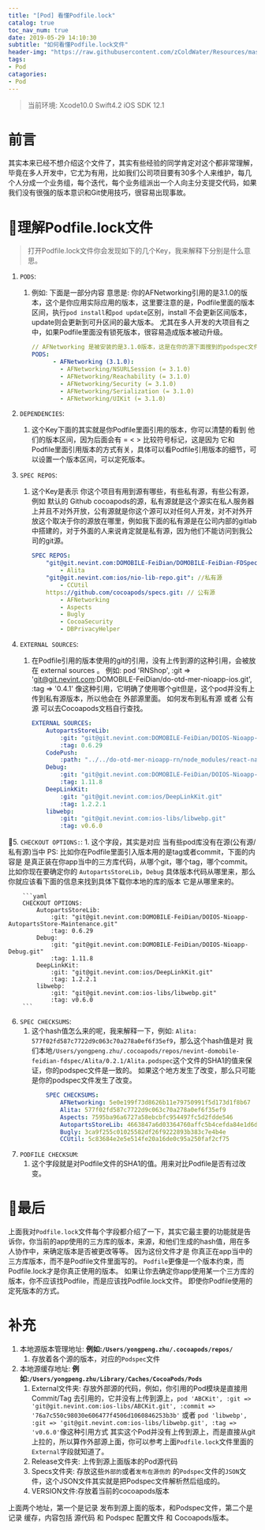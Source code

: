 ```yaml
---
title: "[Pod] 看懂Podfile.lock"
catalog: true
toc_nav_num: true
date: 2019-05-29 14:10:30
subtitle: "如何看懂Podfile.lock文件"
header-img: "https://raw.githubusercontent.com/zColdWater/Resources/master/Images/naked.jpg"
tags:
- Pod
catagories:
- Pod
---
```


> 当前环境: Xcode10.0 Swift4.2 iOS SDK 12.1

前言
=======

其实本来已经不想介绍这个文件了，其实有些经验的同学肯定对这个都非常理解，毕竟在多人开发中，它尤为有用，比如我们公司项目要有30多个人来维护，每几个人分成一个业务组，每个迭代，每个业务组派出一个人向主分支提交代码，如果我们没有很强的版本意识和Git使用技巧，很容易出现事故。


理解Podfile.lock文件
=======

> 打开Podfile.lock文件你会发现如下的几个Key，我来解释下分别是什么意思。

1. `PODS`:
   1. 例如: 下面是一部分内容 意思是: 你的AFNetworking引用的是3.1.0的版本，这个是你应用实际应用的版本，这里要注意的是，Podfile里面的版本区间，执行`pod install`和`pod update`区别，install 不会更新区间版本，update则会更新到可升区间的最大版本。 尤其在多人开发的大项目有之中，如果Podfile里面没有锁死版本，很容易造成版本被动升级。
        ```yaml
        // AFNetworking 是被安装的是3.1.0版本，这是在你的源下面搜到的podspec文件下的版本号，并且包括依赖AFNetworking的依赖。
        PODS:
              - AFNetworking (3.1.0):
                - AFNetworking/NSURLSession (= 3.1.0)
                - AFNetworking/Reachability (= 3.1.0)
                - AFNetworking/Security (= 3.1.0)
                - AFNetworking/Serialization (= 3.1.0)
                - AFNetworking/UIKit (= 3.1.0)
        ```
2.  `DEPENDENCIES`:
    1.  这个Key下面的其实就是你Podfile里面引用的版本，你可以清楚的看到 他们的版本区间，因为后面会有 = < > 比较符号标记，这是因为 它和 Podfile里面引用版本的方式有关，具体可以看Podfile引用版本的细节，可以设置一个版本区间，可以定死版本。

3.  `SPEC REPOS`:
    1.  这个Key是表示 你这个项目有用到源有哪些，有些私有源，有些公有源，例如 默认的 Github cocoapods的源，私有源就是这个源实在私人服务器上并且不对外开放，公有源就是你这个源可以对任何人开发，对不对外开放这个取决于你的源放在哪里，例如我下面的私有源是在公司内部的gitlab中搭建的，对于外面的人来说肯定就是私有源，因为他们不能访问到我公司的git源。
        ```yaml
        SPEC REPOS:
            "git@git.nevint.com:DOMOBILE-FeiDian/DOMOBILE-FeiDian-FDSpec.git": //私有源
                - Alita
            "git@git.nevint.com:ios/nio-lib-repo.git": //私有源
                - CCUtil
            https://github.com/cocoapods/specs.git: // 公有源
                - AFNetworking
                - Aspects
                - Bugly
                - CocoaSecurity
                - DBPrivacyHelper
        ```
4.  `EXTERNAL SOURCES`:
    1. 在Podfile引用的版本使用的git的引用，没有上传到源的这种引用，会被放在 external sources 。 例如: pod 'RNShop', :git => 'git@git.nevint.com:DOMOBILE-FeiDian/do-otd-mer-nioapp-ios.git', :tag => '0.4.1' 像这种引用，它明确了使用哪个git但是，这个pod并没有上传到私有源版本，所以他会在 外部源里面。 如何发布到私有源 或者 公有源 可以去Cocoapods文档自行查找。

        ```yaml
        EXTERNAL SOURCES:
            AutopartsStoreLib:
                :git: "git@git.nevint.com:DOMOBILE-FeiDian/DOIOS-Nioapp-AutopartsStore-Maintenance.git"
                :tag: 0.6.29
            CodePush:
                :path: "../../do-otd-mer-nioapp-rn/node_modules/react-native-code-push"
            Debug:
                :git: "git@git.nevint.com:DOMOBILE-FeiDian/DOIOS-Nioapp-Debug.git"
                :tag: 1.11.8
            DeepLinkKit:
                :git: "git@git.nevint.com:ios/DeepLinkKit.git"
                :tag: 1.2.2.1
            libwebp:
                :git: "git@git.nevint.com:ios-libs/libwebp.git"
                :tag: v0.6.0
        ```
5.  `CHECKOUT OPTIONS:`:
    1. 这个字段，其实是对应 当有些pod库没有在源(公有源/私有源)当中 PS: 比如你在Podfile里面引入版本用的是tag或者commit，下面的内容是 是真正装在你app当中的三方库代码，从哪个git，哪个tag，哪个commit。 比如你现在要确定你的 `AutopartsStoreLib`，`Debug` 具体版本代码从哪里来，那么你就应该看下面的信息来找到具体下载你本地的库的版本 它是从哪里来的。
   
        ```yaml
        CHECKOUT OPTIONS:
            AutopartsStoreLib:
                :git: "git@git.nevint.com:DOMOBILE-FeiDian/DOIOS-Nioapp-AutopartsStore-Maintenance.git"
                :tag: 0.6.29
            Debug:
                :git: "git@git.nevint.com:DOMOBILE-FeiDian/DOIOS-Nioapp-Debug.git"
                :tag: 1.11.8
            DeepLinkKit:
                :git: "git@git.nevint.com:ios/DeepLinkKit.git"
                :tag: 1.2.2.1
            libwebp:
                :git: "git@git.nevint.com:ios-libs/libwebp.git"
                :tag: v0.6.0
        ```
6.  `SPEC CHECKSUMS`:
    1.  这个hash值怎么来的呢，我来解释一下，例如: `Alita: 577f02fd587c7722d9c063c70a278a0ef6f35ef9`，那么这个hash值是对 我们本地`/Users/yongpeng.zhu/.cocoapods/repos/nevint-domobile-feidian-fdspec/Alita/0.2.1/Alita.podspec`这个文件的SHA1的值来保证，你的podspec文件是一致的。 如果这个地方发生了改变，那么只可能是你的podspec文件发生了改变。
        ```yaml
            SPEC CHECKSUMS:
                AFNetworking: 5e0e199f73d8626b11e79750991f5d173d1f8b67
                Alita: 577f02fd587c7722d9c063c70a278a0ef6f35ef9
                Aspects: 7595ba96a6727a58ebcbfc954497fc5d2fdde546
                AutopartsStoreLib: 4663847a6d03364760affc5b4cefda84e1d6d214
                Bugly: 3ca9f255c01025582df26f9222893b383c7e4b4e
                CCUtil: 5c83684e2e5e514fe20a16de0c95a250faf2cf75
        ```
7.  `PODFILE CHECKSUM`:
    1.  这个字段就是对Podfile文件的SHA1的值。用来对比Podfile是否有过改变。


最后
=======
上面我对`Podfile.lock`文件每个字段都介绍了一下，其实它最主要的功能就是告诉你，你当前的app使用的三方库的版本，来源，和他们生成的hash值，用在多人协作中，来确定版本是否被更改等等。 因为这份文件才是 你真正在app当中的三方库版本，而不是Podfile文件里面写的。 `Podfile`更像是一个版本约束，而Podfile.lock才是你真正使用的版本。 如果让你去确定你app使用某一个三方库的版本，你不应该找Podfile，而是应该找Podfile.lock文件。 即使你Podfile使用的定死版本的方式。 


补充
=======
1. 本地源版本管理地址: **例如:`/Users/yongpeng.zhu/.cocoapods/repos/`**
   1. 存放着各个源的版本，对应的`Podspec`文件
2. 本地源缓存地址: **例如:`/Users/yongpeng.zhu/Library/Caches/CocoaPods/Pods`**
   1. External文件夹: 存放外部源的代码，例如，你引用的Pod模块是直接用 Commit/Tag 去引用的，它并没有上传到源上，`pod 'ABCKit', :git => 'git@git.nevint.com:ios-libs/ABCKit.git', :commit => '76a7c550c98030e606477f4506d1060846253b3b'` 或者 `pod 'libwebp', :git => 'git@git.nevint.com:ios-libs/libwebp.git', :tag => 'v0.6.0'`像这种引用方式 其实这个Pod并没有上传到源上，而是直接从git上拉的，所以算作外部源上面，你可以参考上面`Podfile.lock`文件里面的`External`字段就知道了。
   2. Release文件夹: 上传到源上面版本的Pod源代码
   3. Specs文件夹: 存放这些`外部的`或者`发布在源伤的` 的`Podspec`文件的`JSON`文件，这个JSON文件其实就是把Podspec文件解析然后组成的。
   4. VERSION文件:存放着当前的cocoapods版本

上面两个地址，第一个是记录 发布到源上面的版本，和Podspec文件，第二个是记录 缓存，内容包括 源代码 和 Podspec 配置文件 和 Cocoapods版本。
